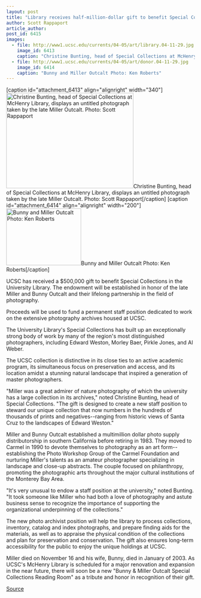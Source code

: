 ```yaml
---
layout: post
title: "Library receives half-million-dollar gift to benefit Special Collections photo archives"
author: Scott Rappaport
article_author: 
post_id: 6415
images:
  - file: http://www1.ucsc.edu/currents/04-05/art/library.04-11-29.jpg
    image_id: 6413
    caption: "Christine Bunting, head of Special Collections at McHenry Library, displays an untitled photograph taken by the late Miller Outcalt. Photo: Scott Rappaport"
  - file: http://www1.ucsc.edu/currents/04-05/art/donor.04-11-29.jpg
    image_id: 6414
    caption: "Bunny and Miller Outcalt Photo: Ken Roberts"
---
```


[caption id="attachment_6413" align="alignright" width="340"]<a href="http://dev-ucsc-news.pantheonsite.io/wp-content/uploads/2004/11/library.04-11-29.jpg"><img class="size-full wp-image-6413" src="http://dev-ucsc-news.pantheonsite.io/wp-content/uploads/2004/11/library.04-11-29.jpg" alt="Christine Bunting, head of Special Collections at McHenry Library, displays an untitled photograph taken by the late Miller Outcalt. Photo: Scott Rappaport" width="340" height="255" /></a>Christine Bunting, head of Special Collections at McHenry Library, displays an untitled photograph taken by the late Miller Outcalt. Photo: Scott Rappaport[/caption]
[caption id="attachment_6414" align="alignright" width="200"]<a href="http://dev-ucsc-news.pantheonsite.io/wp-content/uploads/2004/11/donor.04-11-29.jpg"><img class="size-full wp-image-6414" src="http://dev-ucsc-news.pantheonsite.io/wp-content/uploads/2004/11/donor.04-11-29.jpg" alt="Bunny and Miller Outcalt Photo: Ken Roberts" width="200" height="152" /></a>Bunny and Miller Outcalt Photo: Ken Roberts[/caption]
<a name="content" id="content"></a>
<p>
  UCSC has received a $500,000 gift to benefit Special Collections in the University Library. The endowment will be established in honor of the late Miller and Bunny Outcalt and their lifelong partnership in the field of photography.
</p>
<p>
  Proceeds will be used to fund a permanent staff position dedicated to work on the extensive photography archives housed at UCSC.
</p>
<p>
  The University Library's Special Collections has built up an exceptionally strong body of work by many of the region's most distinguished photographers, including Edward Weston, Morley Baer, Pirkle Jones, and Al Weber.
</p>
<p>
  The UCSC collection is distinctive in its close ties to an active academic program, its simultaneous focus on preservation and access, and its location amidst a stunning natural landscape that inspired a generation of master photographers.
</p>
<p>
  "Miller was a great admirer of nature photography of which the university has a large collection in its archives," noted Christine Bunting, head of Special Collections. "The gift is designed to create a new staff position to steward our unique collection that now numbers in the hundreds of thousands of prints and negatives--ranging from historic views of Santa Cruz to the landscapes of Edward Weston."
</p>
<p>
  Miller and Bunny Outcalt established a multimillion dollar photo supply distributorship in southern California before retiring in 1983. They moved to Carmel in 1990 to devote themselves to photography as an art form--establishing the Photo Workshop Group of the Carmel Foundation and nurturing Miller's talents as an amateur photographer specializing in landscape and close-up abstracts. The couple focused on philanthropy, promoting the photographic arts throughout the major cultural institutions of the Monterey Bay Area.
</p>
<p>
  "It's very unusual to endow a staff position at the university," noted Bunting. "It took someone like Miller who had both a love of photography and astute business sense to recognize the importance of supporting the organizational underpinning of the collections."
</p>
<p>
  The new photo archivist position will help the library to process collections, inventory, catalog and index photographs, and prepare finding aids for the materials, as well as to appraise the physical condition of the collections and plan for preservation and conservation. The gift also ensures long-term accessibility for the public to enjoy the unique holdings at UCSC.
</p>
<p>
  Miller died on November 16 and his wife, Bunny, died in January of 2003. As UCSC's McHenry Library is scheduled for a major renovation and expansion in the near future, there will soon be a new "Bunny &amp; Miller Outcalt Special Collections Reading Room" as a tribute and honor in recognition of their gift.
</p>
<p><a href="http://www1.ucsc.edu/currents/04-05/11-29/library.asp" title="Permalink to library">Source</a></p>

